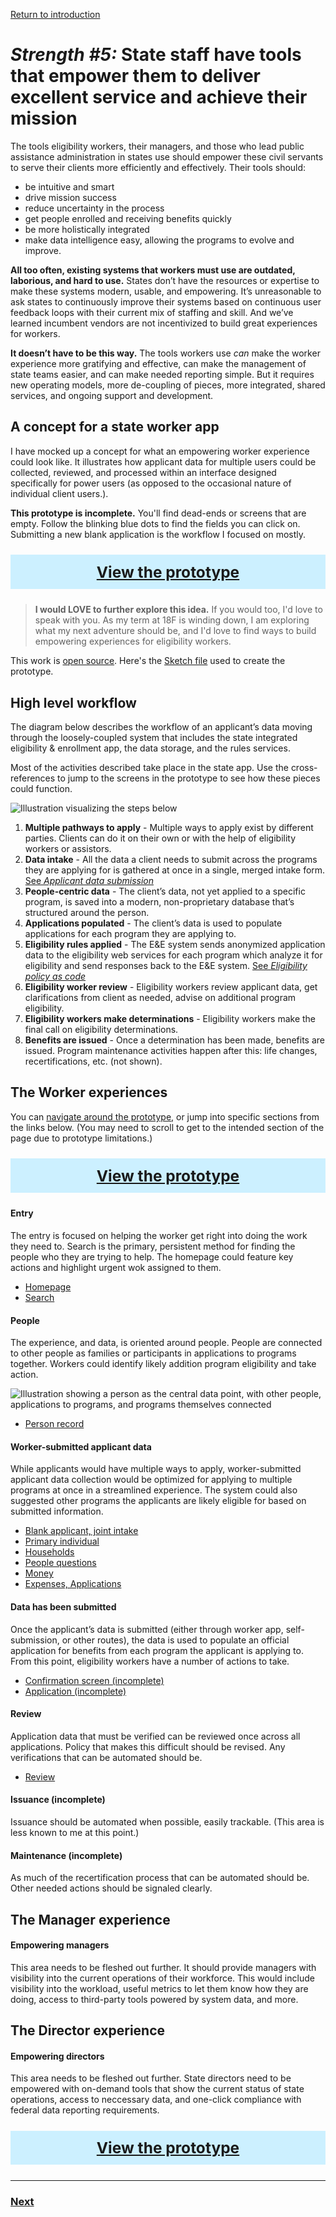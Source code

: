 [Return to introduction](index.md)

# _Strength #5:_ State staff have tools that empower them to deliver excellent service and achieve their mission

The tools eligibility workers, their managers, and those who lead public assistance administration in states use should empower these civil servants to serve their clients more efficiently and effectively. Their tools should:

- be intuitive and smart
- drive mission success
- reduce uncertainty in the process
- get people enrolled and receiving benefits quickly
- be more holistically integrated
- make data intelligence easy, allowing the programs to evolve and improve.

**All too often, existing systems that workers must use are outdated, laborious, and hard to use.** States don’t have the resources or expertise to make these systems modern, usable, and empowering. It’s unreasonable to ask states to continuously improve their systems based on continuous user feedback loops with their current mix of staffing and skill. And we’ve learned incumbent vendors are not incentivized to build great experiences for workers.

**It doesn’t have to be this way.** The tools workers use _can_ make the worker experience more gratifying and effective, can make the management of state teams easier, and can make needed reporting simple. But it requires new operating models, more de-coupling of pieces, more integrated, shared services, and ongoing support and development.

## A concept for a state worker app

I have mocked up a concept for what an empowering worker experience could look like.  It illustrates how applicant data for multiple users could be collected, reviewed, and processed within an interface designed specifically for power users (as opposed to the occasional nature of individual client users.).  

**This prototype is incomplete.** You'll find dead-ends or screens that are empty. Follow the blinking blue dots to find the fields you can click on. Submitting a new blank application is the workflow I focused on mostly.

<span style="background-color:#ccf0ff;text-align:center;display:block;color:white;font-size:1.75em;padding-left:1em;padding-right:1em;padding-top:.5em;padding-bottom:.5em;margin-top:1em;margin-bottom:1em;font-weight:bold"><a href="https://gsa.invisionapp.com/share/32QAEWUR9HG">View the prototype</a></span>

> **I would LOVE to further explore this idea.** If you would too, I'd love to speak with you. As my term at 18F is winding down, I am exploring what my next adventure should be, and I'd love to find ways to build empowering experiences for eligibility workers.

This work is [open source](LICENSE.md). Here's the [Sketch file](/concept_assets/eligibility-system-concept.sketch) used to create the prototype.

## High level workflow

The diagram below describes the workflow of an applicant’s data moving through the loosely-coupled system that includes the state integrated eligibility & enrollment app, the data storage, and the rules services.

Most of the activities described take place in the state app. Use the cross-references to jump to the screens in the prototype to see how these pieces could function.

![Illustration visualizing the steps below](/concept_assets/concept-workflow.png)

1. **Multiple pathways to apply** - Multiple ways to apply exist by different parties. Clients can do it on their own or with the help of eligibility workers or assistors.
2. **Data intake** - All the data a client needs to submit across the programs they are applying for is gathered at once in a single, merged intake form. [See _Applicant data submission_](data.md)
3. **People-centric data** - The client’s data, not yet applied to a specific program, is saved into a modern, non-proprietary database that’s structured around the person.
4. **Applications populated** - The client’s data is used to populate applications for each program they are applying to.
5. **Eligibility rules applied** - The E&E system sends anonymized application data to the eligibility web services for each program which analyze it for eligibility and send responses back to the E&E system. [See _Eligibility policy as code_](eligibility-policy.md)
6. **Eligibility worker review** - Eligibility workers review applicant data, get clarifications from client as needed, advise on additional program eligibility.
7. **Eligibility workers make determinations** - Eligibility workers make the final call on eligibility determinations.
8. **Benefits are issued** - Once a determination has been made, benefits are issued. Program maintenance activities happen after this: life changes, recertifications, etc. (not shown).

## The Worker experiences

You can [navigate around the prototype](https://gsa.invisionapp.com/share/32QAEWUR9HG), or jump into specific sections from the links below. (You may need to scroll to get to the intended section of the page due to prototype limitations.)

<span style="background-color:#ccf0ff;text-align:center;display:block;color:white;font-size:1.75em;padding-left:1em;padding-right:1em;padding-top:.5em;padding-bottom:.5em;margin-top:1em;margin-bottom:1em;font-weight:bold"><a href="https://gsa.invisionapp.com/share/32QAEWUR9HG">View the prototype</a></span>

#### Entry

The entry is focused on helping the worker get right into doing the work they need to. Search is the primary, persistent method for finding the people who they are trying to help. The homepage could feature key actions and highlight urgent wok assigned to them.

- [Homepage](https://gsa.invisionapp.com/share/32QAEWUR9HG#/screens/343810595)
- [Search](https://gsa.invisionapp.com/share/32QAEWUR9HG#/screens/343810596)

#### People

The experience, and data, is oriented around people. People are connected to other people as families or participants in applications to programs together. Workers could identify likely addition program eligibility and take action.

![Illustration showing a person as the central data point, with other people, applications to programs, and programs themselves connected](/concept_assets/concept-person.png)

- [Person record](https://gsa.invisionapp.com/share/32QAEWUR9HG#/screens/343810613)

#### Worker-submitted applicant data

While applicants would have multiple ways to apply, worker-submitted applicant data collection would be optimized for applying to multiple programs at once in a streamlined experience. The system could also suggested other programs the applicants are likely eligible for based on submitted information.

- [Blank applicant, joint intake](https://gsa.invisionapp.com/share/32QAEWUR9HG#/screens/343810598)
- [Primary individual](https://gsa.invisionapp.com/share/32QAEWUR9HG#/screens/343810599)
- [Households](https://gsa.invisionapp.com/share/32QAEWUR9HG#/screens/343810601)
- [People questions](https://gsa.invisionapp.com/share/32QAEWUR9HG#/screens/343810602)
- [Money](bit.ly/2TGkv9E)
- [Expenses, Applications](https://gsa.invisionapp.com/share/32QAEWUR9HG#/screens/343810605)

#### Data has been submitted

Once the applicant’s data is submitted (either through worker app, self-submission, or other routes), the data is used to populate an official application for benefits from each program the applicant is applying to. From this point, eligibility workers have a number of actions to take.

- [Confirmation screen (incomplete)](https://gsa.invisionapp.com/share/32QAEWUR9HG#/screens/343810606)
- [Application (incomplete)](https://gsa.invisionapp.com/share/32QAEWUR9HG#/screens/343810614)

#### Review

Application data that must be verified can be reviewed once across all applications. Policy that makes this difficult should be revised. Any verifications that can be automated should be.

- [Review](bit.ly/2u9iR1d)

#### Issuance (incomplete)

Issuance should be automated when possible, easily trackable. (This area is less known to me at this point.)

#### Maintenance (incomplete)

As much of the recertification process that can be automated should be. Other needed actions should be signaled clearly.

## The Manager experience

#### Empowering managers

This area needs to be fleshed out further. It should provide managers with visibility into the current operations of their workforce. This would include visibility into the workload, useful metrics to let them know how they are doing, access to third-party tools powered by system data, and more.

## The Director experience

#### Empowering directors

This area needs to be fleshed out further. State directors need to be empowered with on-demand tools that show the current status of state operations, access to neccessary data, and one-click compliance with federal data reporting requirements.

<span style="background-color:#ccf0ff;text-align:center;display:block;color:white;font-size:1.75em;padding-left:1em;padding-right:1em;padding-top:.5em;padding-bottom:.5em;margin-top:1em;margin-bottom:1em;font-weight:bold"><a href="https://gsa.invisionapp.com/share/32QAEWUR9HG">View the prototype</a></span>

---

### [Next](incremental.md)
